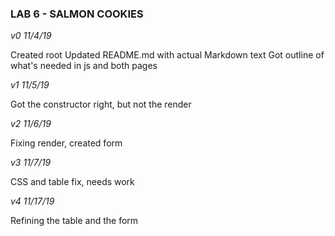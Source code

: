 ### LAB 6 - SALMON COOKIES

_v0 11/4/19_

Created root
Updated README.md with actual Markdown text
Got outline of what's needed in js and both pages

_v1 11/5/19_

Got the constructor right, but not the render

_v2 11/6/19_

Fixing render, created form

_v3 11/7/19_

CSS and table fix, needs work

_v4 11/17/19_

Refining the table and the form
